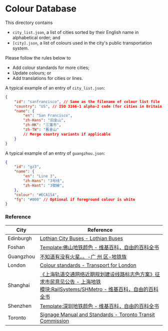# Colour Database

This directory contains

- `city_list.json`, a list of cities sorted by their English name in alphabetical order; and
- `[city].json`, a list of colours used in the city's public transportation system. 

Please follow the rules below to 

- Add colour standards for more cities;
- Update colours; or
- Add translations for cities or lines. 

A typical example of an entry of `city_list.json`:

```JSON
{
    "id": "sanfrancisco", // Same as the filename of colour list file
    "country": "US", // ISO 3166-1 alpha-2 code (for cities in Britain, append BS 6879 code)
    "name": {
        "en": "San Francisco", 
        "zh-Hans": "旧金山", 
        "zh-HK": "三藩市", 
        "zh-TW": "舊金山"
        // Merge country variants if applicable
    }
}
```

A typical example of an entry of `guangzhou.json`:

```JSON
{
    "id": "gz3", 
    "name": {
        "en": "Line 3", 
        "zh-Hans": "3号线", 
        "zh-Hant": "3號線", 
    }, 
    "colour": "#ECA154", 
    "fg": "#000" // Optional if foreground colour is white
}
```

### Reference

| City | Reference |
| --- | --- |
| Edinburgh | [Lothian City Buses - Lothian Buses](https://www.lothianbuses.com/our-services/lothian-city-buses/) |
| Foshan | [Template:佛山地铁颜色 - 维基百科，自由的百科全书](https://zh.wikipedia.org/wiki/Template:佛山地铁颜色) |
| Guangzhou | [不知道有没有火星。。-广 州 区-地铁族](http://www.ditiezu.com/forum.php?mod=viewthread&tid=523725) |
| London | [Colour standards - Transport for London](http://content.tfl.gov.uk/tfl-colour-standards-issue04.pdf) |
| Shanghai | [《上海轨道交通网络近期规划建设线路标志色方案》征求市民意见公告 - 上海地铁](http://www.shmetro.com/node49/201109/con109210.htm) <br> [模块:RailSystems/SHMetro - 维基百科，自由的百科全书](https://zh.wikipedia.org/wiki/模块:RailSystems/SHMetro) |
| Shenzhen | [Template:深圳地铁颜色 - 维基百科，自由的百科全书](https://zh.wikipedia.org/wiki/Template:深圳地铁颜色) |
| Toronto | [Signage Manual and Standards - Toronto Transit Commission](https://joeclark.org/design/signage/TTC/2015/TTCWayfindingStandardsManual_201409.pdf)
